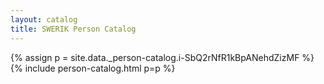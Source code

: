 ```yaml
---
layout: catalog
title: SWERIK Person Catalog
---
```

{% assign p = site.data._person-catalog.i-SbQ2rNfR1kBpANehdZizMF %}
{% include person-catalog.html p=p %}

